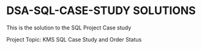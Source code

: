 # DSA-SQL-CASE-STUDY SOLUTIONS

This is the solution to the SQL Project Case study

Project Topic: KMS SQL Case Study and Order Status
